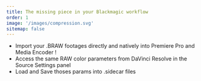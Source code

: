 ```yaml
---
title: The missing piece in your Blackmagic workflow
order: 1
image: '/images/compression.svg'
sitemap: false
---
```


 * Import your .BRAW footages directly and natively into Premiere Pro and Media Encoder !
 * Access the same RAW color parameters from DaVinci Resolve in the Source Settings panel
 * Load and Save thoses params into .sidecar files
